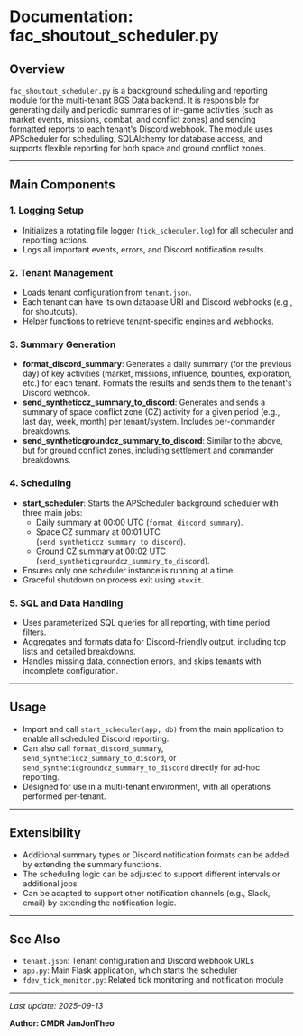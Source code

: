 # Documentation: fac_shoutout_scheduler.py

## Overview

`fac_shoutout_scheduler.py` is a background scheduling and reporting module for the multi-tenant BGS Data backend. It is responsible for generating daily and periodic summaries of in-game activities (such as market events, missions, combat, and conflict zones) and sending formatted reports to each tenant's Discord webhook. The module uses APScheduler for scheduling, SQLAlchemy for database access, and supports flexible reporting for both space and ground conflict zones.

---

## Main Components

### 1. Logging Setup
- Initializes a rotating file logger (`tick_scheduler.log`) for all scheduler and reporting actions.
- Logs all important events, errors, and Discord notification results.

### 2. Tenant Management
- Loads tenant configuration from `tenant.json`.
- Each tenant can have its own database URI and Discord webhooks (e.g., for shoutouts).
- Helper functions to retrieve tenant-specific engines and webhooks.

### 3. Summary Generation
- **format_discord_summary**: Generates a daily summary (for the previous day) of key activities (market, missions, influence, bounties, exploration, etc.) for each tenant. Formats the results and sends them to the tenant's Discord webhook.
- **send_syntheticcz_summary_to_discord**: Generates and sends a summary of space conflict zone (CZ) activity for a given period (e.g., last day, week, month) per tenant/system. Includes per-commander breakdowns.
- **send_syntheticgroundcz_summary_to_discord**: Similar to the above, but for ground conflict zones, including settlement and commander breakdowns.

### 4. Scheduling
- **start_scheduler**: Starts the APScheduler background scheduler with three main jobs:
  - Daily summary at 00:00 UTC (`format_discord_summary`).
  - Space CZ summary at 00:01 UTC (`send_syntheticcz_summary_to_discord`).
  - Ground CZ summary at 00:02 UTC (`send_syntheticgroundcz_summary_to_discord`).
- Ensures only one scheduler instance is running at a time.
- Graceful shutdown on process exit using `atexit`.

### 5. SQL and Data Handling
- Uses parameterized SQL queries for all reporting, with time period filters.
- Aggregates and formats data for Discord-friendly output, including top lists and detailed breakdowns.
- Handles missing data, connection errors, and skips tenants with incomplete configuration.

---

## Usage
- Import and call `start_scheduler(app, db)` from the main application to enable all scheduled Discord reporting.
- Can also call `format_discord_summary`, `send_syntheticcz_summary_to_discord`, or `send_syntheticgroundcz_summary_to_discord` directly for ad-hoc reporting.
- Designed for use in a multi-tenant environment, with all operations performed per-tenant.

---

## Extensibility
- Additional summary types or Discord notification formats can be added by extending the summary functions.
- The scheduling logic can be adjusted to support different intervals or additional jobs.
- Can be adapted to support other notification channels (e.g., Slack, email) by extending the notification logic.

---

## See Also
- `tenant.json`: Tenant configuration and Discord webhook URLs
- `app.py`: Main Flask application, which starts the scheduler
- `fdev_tick_monitor.py`: Related tick monitoring and notification module

---

*Last update: 2025-09-13*

**Author: CMDR JanJonTheo**

